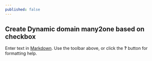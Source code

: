```yaml
---
published: false
---
```

## Create Dynamic domain many2one based on checkbox

Enter text in [Markdown](http://daringfireball.net/projects/markdown/). Use the toolbar above, or click the **?** button for formatting help.
